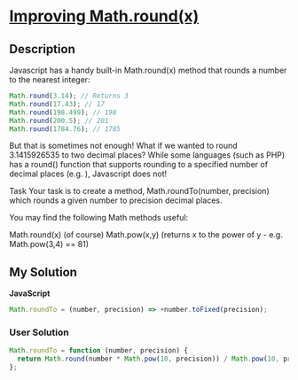 # [Improving Math.round(x)](https://www.codewars.com/kata/56be025f9347a066c7000e4f)

## Description

Javascript has a handy built-in Math.round(x) method that rounds a number to the nearest integer:

```js
Math.round(3.14); // Returns 3
Math.round(17.43); // 17
Math.round(198.499); // 198
Math.round(200.5); // 201
Math.round(1784.76); // 1785
```

But that is sometimes not enough! What if we wanted to round 3.1415926535 to two decimal places? While some languages (such as PHP) has a round() function that supports rounding to a specified number of decimal places (e.g. <?php round(3.1415926535, 4); /* 3.1416 (rounded to 4 d.p. as specified) */ ?>), Javascript does not!

Task
Your task is to create a method, Math.roundTo(number, precision) which rounds a given number to precision decimal places.

You may find the following Math methods useful:

Math.round(x) (of course)
Math.pow(x,y) (returns x to the power of y - e.g. Math.pow(3,4) == 81)

## My Solution

**JavaScript**

```js
Math.roundTo = (number, precision) => +number.toFixed(precision);
```

### User Solution

```js
Math.roundTo = function (number, precision) {
  return Math.round(number * Math.pow(10, precision)) / Math.pow(10, precision);
};
```
